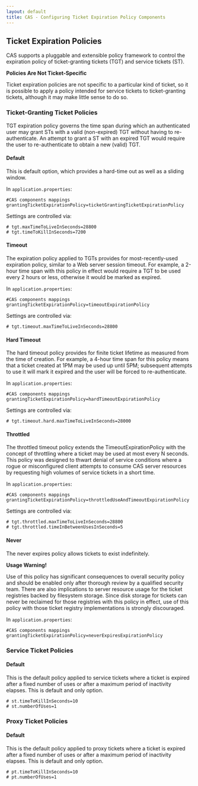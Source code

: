 ```yaml
---
layout: default
title: CAS - Configuring Ticket Expiration Policy Components
---
```



## Ticket Expiration Policies
CAS supports a pluggable and extensible policy framework to control the expiration policy of ticket-granting 
tickets (TGT) and service tickets (ST).

<div class="alert alert-info"><strong>Policies Are Not Ticket-Specific</strong><p>Ticket expiration policies are not specific to a 
particular kind of ticket, so it is possible to apply a policy intended for service tickets to ticket-granting tickets, although 
it may make little sense to do so.</p></div>


### Ticket-Granting Ticket Policies
TGT expiration policy governs the time span during which an authenticated user may grant STs with a valid (non-expired) TGT without
having to re-authenticate. An attempt to grant a ST with an expired TGT would require the user to re-authenticate
to obtain a new (valid) TGT.

#### Default
This is default option, which provides a hard-time out as well as a sliding window.

In `application.properties`:

```properties
#CAS components mappings
grantingTicketExpirationPolicy=ticketGrantingTicketExpirationPolicy
```

Settings are controlled via:

```properties
# tgt.maxTimeToLiveInSeconds=28800
# tgt.timeToKillInSeconds=7200
```

#### Timeout
The expiration policy applied to TGTs provides for most-recently-used expiration policy, similar to a Web server session timeout. 
For example, a 2-hour time span with this policy in effect would require a TGT to be used every 2 hours or less, otherwise 
it would be marked as expired.

In `application.properties`:

```properties
#CAS components mappings
grantingTicketExpirationPolicy=timeoutExpirationPolicy
```

Settings are controlled via:

```properties
# tgt.timeout.maxTimeToLiveInSeconds=28800
```

#### Hard Timeout
The hard timeout policy provides for finite ticket lifetime as measured from the time of creation. For example, a 4-hour time span 
for this policy means that a ticket created at 1PM may be used up until 5PM; subsequent attempts to use it will mark it expired 
and the user will be forced to re-authenticate.

In `application.properties`:

```properties
#CAS components mappings
grantingTicketExpirationPolicy=hardTimeoutExpirationPolicy
```

Settings are controlled via:

```properties
# tgt.timeout.hard.maxTimeToLiveInSeconds=28000
```

#### Throttled
The throttled timeout policy extends the TimeoutExpirationPolicy with the concept of throttling where a ticket may be used at 
most every N seconds. This policy was designed to thwart denial of service conditions where a rogue or misconfigured client 
attempts to consume CAS server resources by requesting high volumes of service tickets in a short time.

In `application.properties`:

```properties
#CAS components mappings
grantingTicketExpirationPolicy=throttledUseAndTimeoutExpirationPolicy
```

Settings are controlled via:

```properties
# tgt.throttled.maxTimeToLiveInSeconds=28800
# tgt.throttled.timeInBetweenUsesInSeconds=5
```

#### Never
The never expires policy allows tickets to exist indefinitely.

<div class="alert alert-warning"><strong>Usage Warning!</strong><p>Use of this policy has significant consequences to overall 
security policy and should be enabled only after thorough review by a qualified security team. There are also implications to 
server resource usage for the ticket registries backed by filesystem storage. Since disk storage for tickets can never be reclaimed 
for those registries with this policy in effect, use of this policy with those ticket registry implementations 
is strongly discouraged.</p></div>

In `application.properties`:

```properties
#CAS components mappings
grantingTicketExpirationPolicy=neverExpiresExpirationPolicy
```

### Service Ticket Policies

#### Default
This is the default policy applied to service tickets where a ticket is expired after a fixed number of uses or after a maximum 
period of inactivity elapses. This is default and only option.

```properties
# st.timeToKillInSeconds=10
# st.numberOfUses=1
```

### Proxy Ticket Policies

#### Default
This is the default policy applied to proxy tickets where a ticket is expired after a fixed number of uses or after a maximum 
period of inactivity elapses. This is default and only option.

```properties
# pt.timeToKillInSeconds=10
# pt.numberOfUses=1
```
